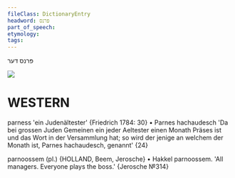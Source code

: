 ```yaml
---
fileClass: DictionaryEntry
headword: פּרנס
part_of_speech: 
etymology: 
tags: 
---
```

פּרנס
דער

![](https://ia802902.us.archive.org/9/items/Yiddish-Dialect-Maps/Guggenheim-Gruenberg_karte_9.jpg)

WESTERN
========

parness 'ein Judenältester' {Friedrich 1784: 30}
	•	Parnes hachaudesch 'Da bei grossen Juden Gemeinen ein jeder Aeltester einen Monath Präses ist und das Wort in der Versammlung hat; so wird der jenige an welchem der Monath ist, Parnes hachaudesch, genannt' {24}

parnoossem (pl.) {HOLLAND, Beem, Jerosche}
	•	Hakkel parnoossem. 'All managers. Everyone plays the boss.' {Jerosche №314}
